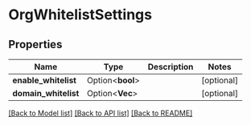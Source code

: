 # OrgWhitelistSettings

## Properties

Name | Type | Description | Notes
------------ | ------------- | ------------- | -------------
**enable_whitelist** | Option<**bool**> |  | [optional]
**domain_whitelist** | Option<**Vec<String>**> |  | [optional]

[[Back to Model list]](../README.md#documentation-for-models) [[Back to API list]](../README.md#documentation-for-api-endpoints) [[Back to README]](../README.md)


